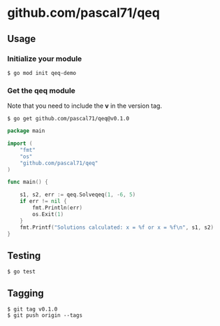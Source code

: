# github.com/pascal71/qeq

## Usage

### Initialize your module

```
$ go mod init qeq-demo
```

### Get the qeq module

Note that you need to include the **v** in the version tag.

```
$ go get github.com/pascal71/qeq@v0.1.0
```

```go
package main

import (
    "fmt"
    "os"
    "github.com/pascal71/qeq"
)

func main() {

    s1, s2, err := qeq.Solveqeq(1, -6, 5)
	if err != nil {
		fmt.Println(err)
		os.Exit(1)
	}
	fmt.Printf("Solutions calculated: x = %f or x = %f\n", s1, s2)
}
```

## Testing

```
$ go test
```

## Tagging

```
$ git tag v0.1.0
$ git push origin --tags
```


